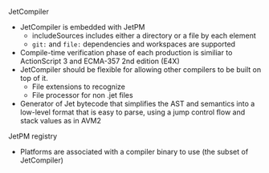 JetCompiler

* JetCompiler is embedded with JetPM
  * includeSources includes either a directory or a file by each element
  * `git:` and `file:` dependencies and workspaces are supported
* Compile-time verification phase of each production is similiar to ActionScript 3 and ECMA-357 2nd edition (E4X)
* JetCompiler should be flexible for allowing other compilers to be built on top of it.
  * File extensions to recognize
  * File processor for non .jet files
* Generator of Jet bytecode that simplifies the AST and semantics into a low-level format that is easy to parse, using a jump control flow and stack values as in AVM2

JetPM registry

* Platforms are associated with a compiler binary to use (the subset of JetCompiler)
